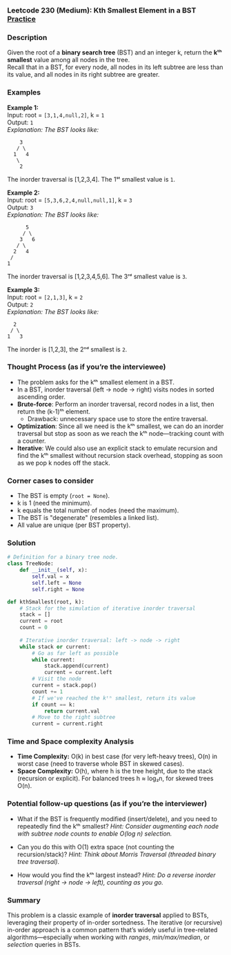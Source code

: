 ### Leetcode 230 (Medium): Kth Smallest Element in a BST [Practice](https://leetcode.com/problems/kth-smallest-element-in-a-bst)

### Description  
Given the root of a **binary search tree** (BST) and an integer k, return the **kᵗʰ smallest** value among all nodes in the tree.  
Recall that in a BST, for every node, all nodes in its left subtree are less than its value, and all nodes in its right subtree are greater.

### Examples  

**Example 1:**  
Input: root = `[3,1,4,null,2]`, k = `1`  
Output: `1`  
*Explanation: The BST looks like:*  
```
    3
   / \
  1   4
   \
    2
```  
The inorder traversal is [1,2,3,4]. The 1ˢᵗ smallest value is `1`.

**Example 2:**  
Input: root = `[5,3,6,2,4,null,null,1]`, k = `3`  
Output: `3`  
*Explanation: The BST looks like:*  
```
      5
     / \
    3   6
   / \
  2   4
 /
1
```  
The inorder traversal is [1,2,3,4,5,6]. The 3ʳᵈ smallest value is `3`.

**Example 3:**  
Input: root = `[2,1,3]`, k = `2`  
Output: `2`  
*Explanation: The BST looks like:*  
```
  2
 / \
1   3
```  
The inorder is [1,2,3], the 2ⁿᵈ smallest is `2`.

### Thought Process (as if you’re the interviewee)  
- The problem asks for the kᵗʰ smallest element in a BST.  
- In a BST, inorder traversal (left → node → right) visits nodes in sorted ascending order.
- **Brute-force**: Perform an inorder traversal, record nodes in a list, then return the (k-1)ᵗʰ element.  
  - Drawback: unnecessary space use to store the entire traversal.
- **Optimization**: Since all we need is the kᵗʰ smallest, we can do an inorder traversal but stop as soon as we reach the kᵗʰ node—tracking count with a counter.
- **Iterative**: We could also use an explicit stack to emulate recursion and find the kᵗʰ smallest without recursion stack overhead, stopping as soon as we pop k nodes off the stack.

### Corner cases to consider  
- The BST is empty (`root = None`).
- k is 1 (need the minimum).
- k equals the total number of nodes (need the maximum).
- The BST is "degenerate" (resembles a linked list).
- All value are unique (per BST property).

### Solution

```python
# Definition for a binary tree node.
class TreeNode:
    def __init__(self, x):
        self.val = x
        self.left = None
        self.right = None

def kthSmallest(root, k):
    # Stack for the simulation of iterative inorder traversal
    stack = []
    current = root
    count = 0
    
    # Iterative inorder traversal: left -> node -> right
    while stack or current:
        # Go as far left as possible
        while current:
            stack.append(current)
            current = current.left
        # Visit the node
        current = stack.pop()
        count += 1
        # If we've reached the kᵗʰ smallest, return its value
        if count == k:
            return current.val
        # Move to the right subtree
        current = current.right
```

### Time and Space complexity Analysis  

- **Time Complexity:** O(k) in best case (for very left-heavy trees), O(n) in worst case (need to traverse whole BST in skewed cases).
- **Space Complexity:** O(h), where h is the tree height, due to the stack (recursion or explicit). For balanced trees h ≈ log₂n, for skewed trees O(n).

### Potential follow-up questions (as if you’re the interviewer)  

- What if the BST is frequently modified (insert/delete), and you need to repeatedly find the kᵗʰ smallest?
  *Hint: Consider augmenting each node with subtree node counts to enable O(log n) selection.*

- Can you do this with O(1) extra space (not counting the recursion/stack)?
  *Hint: Think about Morris Traversal (threaded binary tree traversal).*

- How would you find the kᵗʰ largest instead?
  *Hint: Do a reverse inorder traversal (right → node → left), counting as you go.*

### Summary
This problem is a classic example of **inorder traversal** applied to BSTs, leveraging their property of in-order sortedness. The iterative (or recursive) in-order approach is a common pattern that’s widely useful in tree-related algorithms—especially when working with *ranges*, *min/max/median*, or *selection* queries in BSTs.